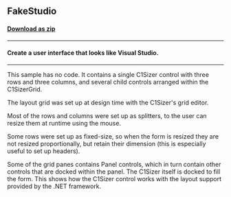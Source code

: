 ## FakeStudio
#### [Download as zip](https://grapecity.github.io/DownGit/#/home?url=https://github.com/GrapeCity/ComponentOne-WinForms-Samples/tree/master/NetFramework\Sizer\CS\FakeStudio)
____
#### Create a user interface that looks like Visual Studio.
____
This sample has no code. It contains a single C1Sizer control with three rows and three columns, and several child controls arranged within the C1SizerGrid. 

The layout grid was set up at design time with the C1Sizer's grid editor. 

Most of the rows and columns were set up as splitters, to the user can resize them at runtime using the mouse. 

Some rows were set up as fixed-size, so when the form is resized they are not resized proportionally, but retain their dimension (this is especially useful to set up headers). 

Some of the grid panes contains Panel controls, which in turn contain other controls that are docked within the panel. The C1Sizer itself is docked to fill the form. This shows how the C1Sizer control works with the layout support provided by the .NET framework. 